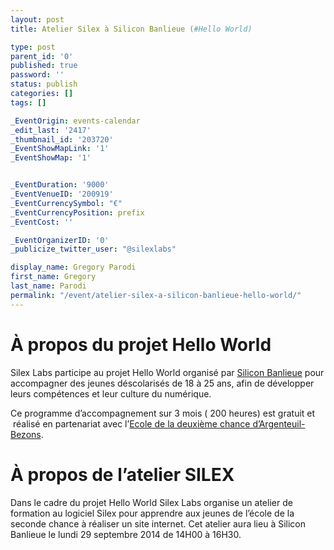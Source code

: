 ```yaml
---
layout: post
title: Atelier Silex à Silicon Banlieue (#Hello World)

type: post
parent_id: '0'
published: true
password: ''
status: publish
categories: []
tags: []

_EventOrigin: events-calendar
_edit_last: '2417'
_thumbnail_id: '203720'
_EventShowMapLink: '1'
_EventShowMap: '1'


_EventDuration: '9000'
_EventVenueID: '200919'
_EventCurrencySymbol: "€"
_EventCurrencyPosition: prefix
_EventCost: ''

_EventOrganizerID: '0'
_publicize_twitter_user: "@silexlabs"

display_name: Gregory Parodi
first_name: Gregory
last_name: Parodi
permalink: "/event/atelier-silex-a-silicon-banlieue-hello-world/"
---
```


À propos du projet Hello World
==============================

Silex Labs participe au projet Hello World organisé par [Silicon Banlieue](http://www.siliconbanlieue.fr/ "Silicon Banlieue") pour accompagner des jeunes déscolarisés de 18 à 25 ans, afin de développer leurs compétences et leur culture du numérique.

Ce programme d’accompagnement sur 3 mois ( 200 heures) est gratuit et  réalisé en partenariat avec l’[Ecole de la deuxième chance d’Argenteuil- Bezons](http://www.e2c95.com/ "e2c 95").

À propos de l’atelier SILEX
===========================

Dans le cadre du projet Hello World Silex Labs organise un atelier de formation au logiciel Silex pour apprendre aux jeunes de l’école de la seconde chance à réaliser un site internet. Cet atelier aura lieu à Silicon Banlieue le lundi 29 septembre 2014 de 14H00 à 16H30.
